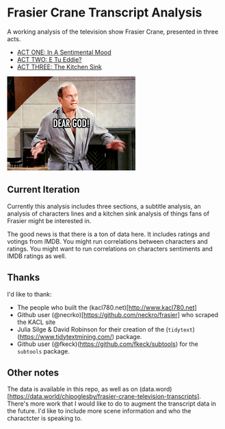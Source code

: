 # Frasier Crane Transcript Analysis

A working analysis of the television show Frasier Crane, presented in three
acts.

* [ACT ONE: In A Sentimental Mood](analysis/actI.md)
* [ACT TWO: E Tu Eddie?](analysis/actII.md)
* [ACT THREE: The Kitchen Sink](#)

![](images/shocked.gif)

## Current Iteration

Currently this analysis includes three sections, a subtitle analysis,
an analysis of characters lines and a kitchen sink analysis of things
fans of Frasier might be interested in.

The good news is that there is a ton of data here. It includes ratings
and votings from IMDB. You might run correlations between characters
and ratings. You might want to run correlations on characters sentiments
and IMDB ratings as well.

## Thanks

I'd like to thank:

* The people who built the (kacl780.net)[http://www.kacl780.net]
* Github user (@necrko)[https://github.com/neckro/frasier] who scraped the KACL site
* Julia Silge & David Robinson for their creation of the (`tidytext`)(https://www.tidytextmining.com/) package.
* Github user (@fkeck)(https://github.com/fkeck/subtools) for the `subtools` package.

## Other notes
The data is available in this repo, as well as on (data.word)[https://data.world/chipoglesby/frasier-crane-television-transcripts]. 
There's more work that I would like to do to augment the transcript data in the future. I'd like to include
more scene information and who the charactcter is speaking to.